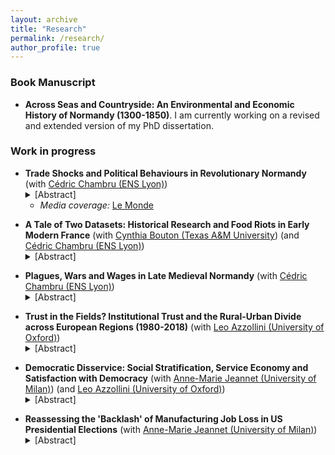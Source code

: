 ```yaml
---
layout: archive
title: "Research"
permalink: /research/
author_profile: true
---
```

### Book Manuscript
- **Across Seas and Countryside: An Environmental and Economic History of Normandy (1300-1850)**. I am currently working on a revised and extended version of my PhD dissertation.

### Work in progress

<ul><li> <strong>Trade Shocks and Political Behaviours in Revolutionary Normandy</strong> (with <a href="https://cedricchambru.github.io/">Cédric Chambru (ENS Lyon)</a>)
<details>
      <summary>[Abstract]</summary>
      <p align="justify">
        <em> In 1787, the implementation of the Eden Agreement marked a pivotal moment in the history of trade between France and England. It introduced a competitive trade system by reducing customs duties on various manufactured goods, setting the stage for a significant transformation in the textile industry. 
In this paper, we investigate the socio-economic consequences of the Eden Agreement, focusing on its profound impact on Normandy, one of France's most industrialized regions, particularly renowned for its textile production. Because of the newfound competitive trade, the imports of cotton textiles from England surged while local textile production in Normandy dwindled. Numerous Norman manufacturers were unable to withstand the intense competition, leading to reduced production, worker lay-offs, and bankruptcy. The repercussions of this economic upheaval quickly rippled through Normandy. Rising unemployment and vagrancy contributed to heightened social conflicts in various parts of the province.
This paper delves into the intricate relationship between these socio-economic consequences and political behaviours during the French Revolution. Using newly collected data on industries and social conflict at the parish level, we highlight the impact of the Eden Agreement on localities with a specialization in the textile industry. We further document how these adverse effects catalysed political attitudes, ultimately fostering support for the French Revolution and the Jacobin government in the 1790s.</em> </p></details>
     <ul><li><em>Media coverage:</em> <a href="https://www.lemonde.fr/idees/article/2023/03/16/entre-1786-et-1789-les-ateliers-normands-sont-vite-passes-du-doux-commerce-a-la-crise-sociale_6165680_3232.html">Le Monde</a></li></ul>
        </li></ul>
        
<ul><li> <strong>A Tale of Two Datasets: Historical Research and Food Riots in Early Modern France</strong> (with <a href="https://liberalarts.tamu.edu/history/profile/cynthia-a-bouton/">Cynthia Bouton (Texas A&M University</a>)  (and <a href="https://cedricchambru.github.io/">Cédric Chambru (ENS Lyon)</a>)
<details>
      <summary>[Abstract]</summary>
      <p align="justify">
        <em> On May 2nd 1775, helpless police watched rioters gather on the market of Gournay-en-Bray in Normandy to lower the price of grain.  Reading accounts from the provincial administration, Jean Nicolas noted that the composition of the crowd was unknown. Working on similar documents, Cynthia Bouton identified female protestors. Were mistakes made? This type of discrepancy raises questions about the reliability of quantitative studies to investigate such questions as the agency of women in social conflict during the early modern period.
More generally, such discrepancies seem to validate recent concerns about the reproducibility of research across all fields of social sciences and humanities. Among these, historical research has long faced many difficulties to achieve higher reproducibility, whether because of the geographic dispersion of archives, biases related to the recording of events and/or the survival of archival materials, and the scarcity of resources to create a documentary corpus. While historians have often acknowledged the limitations these factors impose, very little attention has been paid to the choices and mistakes made by historians when compiling historical quantitative databases. What type of errors are concerned, and can they result in biases and perhaps facilitate erroneous conclusions? At a time of resurgence of quantitative history and the widespread use of historical data in all fields of social sciences, these questions raise significant questions about the reliability of results and the uses of such data.
In the 1980s, scholars in Europe and the United States launched projects to study the incidence and character of collective violence in the early-modern and revolutionary eras.  Some of these scholars specifically targeted food riots for analysis because they seemed to signal the clash of popular politics with shifts in economic and social policy on the eve of the age of revolution. In this paper, we propose to assess concerns related to reproducibility and explore the mistakes made in two unique and independent large-scale research projects on riots in early modern France (Bouton 2000; Nicolas 2002). 
To do so, we rely on the work of the HiSCoD project (Historical Social Conflict Database; https://www.unicaen.fr/hiscod), which gathers information on more than 20,000 episodes of social conflicts from the Middle Ages to the mid-19th century. Our objective is to systematically study the extent to which these two projects, which relied on similar historical sources, resulted in the creation of comparable datasets.  By comparing the original records established by the two researchers, we analyse the role played by errors of palaeography, categorisation, coding, or interpretation in the analysis of the same event. We further include one additional regional sample created to expand the initial work of Jean Nicolas (Maneuvrier-Hervieu 2020) to discuss how more thorough investigations in the archives might help us revise Nicolas’ and Bouton’s conclusions about the dynamics and trends in food riots in Normandy. Overall, we highlight why and how inadvertent errors of sampling by historians could threaten the reliability of historical research and the findings of studies using quantitative historical data.</em> </p></details>
        </li></ul>

<ul><li> <strong>Plagues, Wars and Wages in Late Medieval Normandy</strong> (with <a href="https://cedricchambru.github.io/">Cédric Chambru (ENS Lyon)</a>)
<details>
      <summary>[Abstract]</summary>
      <p align="justify">
        <em>In this paper, we propose to analyse the evolution of Norman wages from 1300 to 1600. We rely on new data on wages and prices to estimate series of wages for daily rural and urban skilled and unskilled labourers as well as a tentative series for male annual labourers. In Normandy as elsewhere in Europe, the Black Death and the plague of 1361 initiated a severe demographic crisis. Beyond plagues, Normandy had also to face the consequences of the Hundred Year War between England and France. The effect of the occupation of Normandy by English troops between 1417-9 and 1450 is, however, quite uncertain. The constant demand of supplies certainly drove increases in crop prices, but the demand for craftsmen to construct new fortifications required to hold the territory also plausibly increased labour scarcity and wages. Using data on population derived from hearth rolls for various years and spatial variations in the exposure to the English occupation, we try to understand how plagues, wars and labour scarcity articulated and could explain the formation/evolution of wages during the 15th century in Normandy.</em> </p></details>
        </li></ul>
        
<ul><li> <strong>Trust in the Fields? Institutional Trust and the Rural-Urban Divide across European Regions (1980-2018)</strong> (with <a href="https://sites.google.com/view/leoazzollini/">Leo Azzollini (University of Oxford)</a>)
<details>
      <summary>[Abstract]</summary>
      <p align="justify">
        <em>How does the classic “urban-rural” divide (Lipset and Rokkan, 1967) shape/affect trust towards institutions? While agricultural policies historically played a central role in European integration, recent studies indicate lower political trust in national governments among rural rather than urban residents (Mitsch et al., 2001). In this paper, we examine empirically if a similar trend exists regarding trust in the European Union (EU) linking the urban-rural and integration-demarcation cleavages (Kriesi et al., 2006). This study investigates the relationship between trust in EU institutions and place of residence, alongside socio-economic factors such as the regional share of agricultural employment. Analysing 38 waves of Eurobarometer data from 1980 to 2018 across 14 European countries, 136 regions, and around 400,000 EU citizens, our research reveals that residing in rural or small-town areas correlates with a statistically significant but minor decrease in trust in the EU compared to urban areas (−4% standard deviation). However, this urban-rural trust gap varies with socio-economic conditions, particularly the prevalence of agricultural employment in regions. In areas with fewer agricultural jobs, the urban-rural trust disparity widens (−6% SD), but it becomes insignificant in regions where agricultural employment is more prevalent. This effect extends to individuals with lower levels of education, whose trust in the EU significantly rises (+20% SD) in regions with a higher share of agricultural jobs, relatively to areas where the latter is lower. Overall, our results suggest that agricultural employment is a key factor in moderating the urban-rural divide in terms of trust in institutions.</em> </p></details>
        </li></ul>

<ul><li> <strong>Democratic Disservice: Social Stratification, Service Economy and Satisfaction with Democracy</strong> (with <a href="https://sites.google.com/site/amjeannet/home"> Anne-Marie Jeannet (University of Milan)</a>) (and <a href="https://sites.google.com/view/leoazzollini/">Leo Azzollini (University of Oxford)</a>)
<details>
      <summary>[Abstract]</summary>
      <p align="justify">
        <em></em> </p></details>
        </li></ul>

<ul><li> <strong>Reassessing the 'Backlash' of Manufacturing Job Loss in US Presidential Elections</strong> (with <a href="https://sites.google.com/site/amjeannet/home"> Anne-Marie Jeannet (University of Milan)</a>)
<details>
      <summary>[Abstract]</summary>
      <p align="justify">
        <em></em> </p></details>
        </li></ul>



